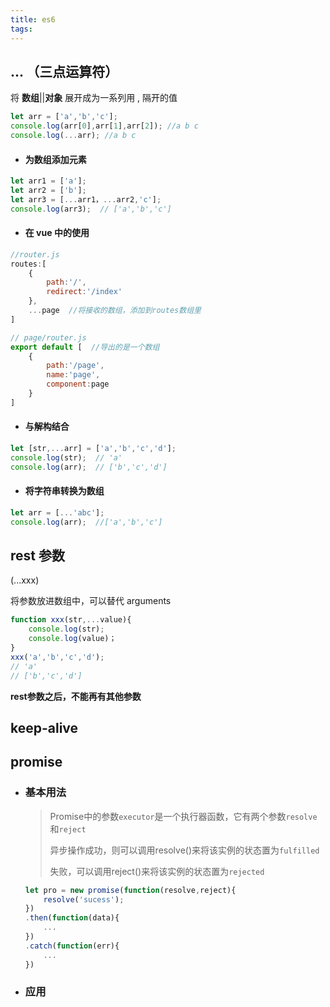 ```yaml
---
title: es6
tags:
---
```


## ...   （三点运算符）

将 **数组**||**对象**    展开成为一系列用 , 隔开的值

``````js
let arr = ['a','b','c'];
console.log(arr[0],arr[1],arr[2]); //a b c
console.log(...arr); //a b c
``````



- #### 为数组添加元素

`````js
let arr1 = ['a'];
let arr2 = ['b'];
let arr3 = [...arr1，...arr2,'c'];
console.log(arr3);  // ['a','b','c']
`````

- #### 在 vue 中的使用

`````js
//router.js
routes:[
    {
        path:'/',
        redirect:'/index'
    },
    ...page  //将接收的数组，添加到routes数组里
]
`````

``````js
// page/router.js
export default [  //导出的是一个数组
    {
        path:'/page',
        name:'page',
        component:page
    }
]
``````

- #### 与**解构**结合

````js
let [str,...arr] = ['a','b','c','d'];
console.log(str);  // 'a'
console.log(arr);  // ['b','c','d']
````

- #### 将字符串转换为数组

````js
let arr = [...'abc'];
console.log(arr);  //['a','b','c']
````

## rest 参数

(...xxx)

将参数放进数组中，可以替代 arguments

`````````js
function xxx(str,...value){
    console.log(str);
    console.log(value)；
}
xxx('a','b','c','d');
// 'a'
// ['b','c','d']
`````````

**rest参数之后，不能再有其他参数**

## keep-alive

## promise

- ### 基本用法

  > Promise中的参数`executor`是一个执行器函数，它有两个参数`resolve`和`reject`
  >
  > 异步操作成功，则可以调用resolve()来将该实例的状态置为`fulfilled`
  >
  > 失败，可以调用reject()来将该实例的状态置为`rejected`

  `````js
  let pro = new promise(function(resolve,reject){
      resolve('sucess');
  })
  .then(function(data){
      ...
  })
  .catch(function(err){
      ...
  })
  `````

- ### 应用
